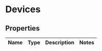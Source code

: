 # Devices

## Properties
Name | Type | Description | Notes
------------ | ------------- | ------------- | -------------
